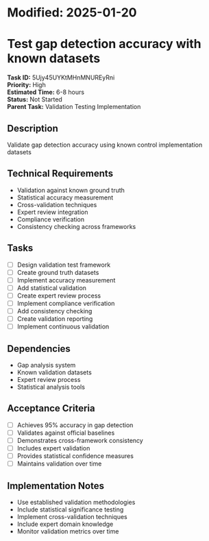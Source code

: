 # Modified: 2025-01-20

# Test gap detection accuracy with known datasets

**Task ID:** 5Ujy45UYKtMHnMNUREyRni  
**Priority:** High  
**Estimated Time:** 6-8 hours  
**Status:** Not Started  
**Parent Task:** Validation Testing Implementation

## Description
Validate gap detection accuracy using known control implementation datasets

## Technical Requirements
- Validation against known ground truth
- Statistical accuracy measurement
- Cross-validation techniques
- Expert review integration
- Compliance verification
- Consistency checking across frameworks

## Tasks
- [ ] Design validation test framework
- [ ] Create ground truth datasets
- [ ] Implement accuracy measurement
- [ ] Add statistical validation
- [ ] Create expert review process
- [ ] Implement compliance verification
- [ ] Add consistency checking
- [ ] Create validation reporting
- [ ] Implement continuous validation

## Dependencies
- Gap analysis system
- Known validation datasets
- Expert review process
- Statistical analysis tools

## Acceptance Criteria
- [ ] Achieves 95% accuracy in gap detection
- [ ] Validates against official baselines
- [ ] Demonstrates cross-framework consistency
- [ ] Includes expert validation
- [ ] Provides statistical confidence measures
- [ ] Maintains validation over time

## Implementation Notes
- Use established validation methodologies
- Include statistical significance testing
- Implement cross-validation techniques
- Include expert domain knowledge
- Monitor validation metrics over time
